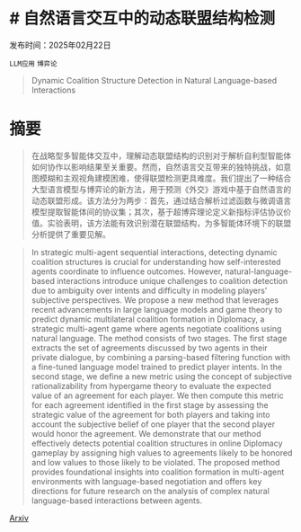 # # 自然语言交互中的动态联盟结构检测

发布时间：2025年02月22日

`LLM应用` `博弈论`

> Dynamic Coalition Structure Detection in Natural Language-based Interactions

# 摘要

> 在战略型多智能体交互中，理解动态联盟结构的识别对于解析自利型智能体如何协作以影响结果至关重要。然而，自然语言交互带来的独特挑战，如意图模糊和主观视角建模困难，使得联盟检测更具难度。我们提出了一种结合大型语言模型与博弈论的新方法，用于预测《外交》游戏中基于自然语言的动态联盟形成。该方法分为两步：首先，通过结合解析过滤函数与微调语言模型提取智能体间的协议集；其次，基于超博弈理论定义新指标评估协议价值。实验表明，该方法能有效识别潜在联盟结构，为多智能体环境下的联盟分析提供了重要见解。

> In strategic multi-agent sequential interactions, detecting dynamic coalition structures is crucial for understanding how self-interested agents coordinate to influence outcomes. However, natural-language-based interactions introduce unique challenges to coalition detection due to ambiguity over intents and difficulty in modeling players' subjective perspectives. We propose a new method that leverages recent advancements in large language models and game theory to predict dynamic multilateral coalition formation in Diplomacy, a strategic multi-agent game where agents negotiate coalitions using natural language. The method consists of two stages. The first stage extracts the set of agreements discussed by two agents in their private dialogue, by combining a parsing-based filtering function with a fine-tuned language model trained to predict player intents. In the second stage, we define a new metric using the concept of subjective rationalizability from hypergame theory to evaluate the expected value of an agreement for each player. We then compute this metric for each agreement identified in the first stage by assessing the strategic value of the agreement for both players and taking into account the subjective belief of one player that the second player would honor the agreement. We demonstrate that our method effectively detects potential coalition structures in online Diplomacy gameplay by assigning high values to agreements likely to be honored and low values to those likely to be violated. The proposed method provides foundational insights into coalition formation in multi-agent environments with language-based negotiation and offers key directions for future research on the analysis of complex natural language-based interactions between agents.

[Arxiv](https://arxiv.org/abs/2502.16339)